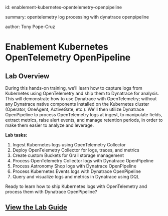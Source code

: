 id: enablement-kubernetes-opentelemetry-openpipeline

summary: opentelemetry log processing with dynatrace openpipeline

author: Tony Pope-Cruz

# Enablement Kubernetes OpenTelemetry OpenPipeline

## Lab Overview

During this hands-on training, we’ll learn how to capture logs from Kubernetes using OpenTelemetry and ship them to Dynatrace for analysis.  This will demonstrate how to use Dynatrace with OpenTelemetry; without any Dynatrace native components installed on the Kubernetes cluster (Operator, OneAgent, ActiveGate, etc.).  We'll then utilize Dynatrace OpenPipeline to process OpenTelemetry logs at ingest, to manipulate fields, extract metrics, raise alert events, and manage retention periods, in order to make them easier to analyze and leverage.

**Lab tasks:**

1. Ingest Kubernetes logs using OpenTelemetry Collector
1. Deploy OpenTelemetry Collector for logs, traces, and metrics
1. Create custom Buckets for Grail storage management
1. Process OpenTelemetry Collector logs with Dynatrace OpenPipeline
1. Process Astronomy Shop logs with Dynatrace OpenPipeline
1. Process Kubernetes Events logs with Dynatrace OpenPipeline
1. Query and visualize logs and metrics in Dynatrace using DQL

Ready to learn how to ship Kubernetes logs with OpenTelemetry and process them with Dynatrace OpenPipeline?

## [View the Lab Guide](https://dynatrace-wwse.github.io/enablement-kubernetes-opentelemetry-openpipeline)